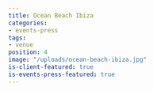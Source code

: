 ```yaml
---
title: Ocean Beach Ibiza
categories:
- events-press
tags:
- venue
position: 4
image: "/uploads/ocean-beach-ibiza.jpg"
is-client-featured: true
is-events-press-featured: true
---
```


